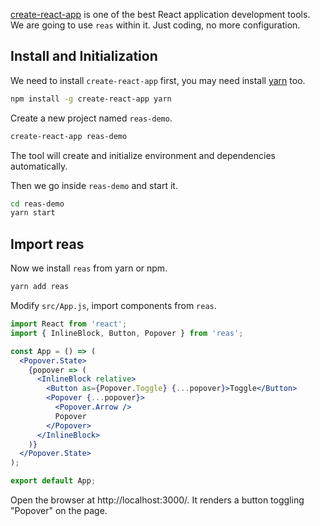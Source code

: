 [create-react-app](https://github.com/facebookincubator/create-react-app) is one of the best React application development tools. We are going to use `reas` within it. Just coding, no more configuration.

## Install and Initialization

We need to install `create-react-app` first, you may need install [yarn](https://github.com/yarnpkg/yarn/) too.

```bash
npm install -g create-react-app yarn
```

Create a new project named `reas-demo`.

```bash
create-react-app reas-demo
```

The tool will create and initialize environment and dependencies automatically.

Then we go inside `reas-demo` and start it.

```bash
cd reas-demo
yarn start
```

## Import reas

Now we install `reas` from yarn or npm.

```bash
yarn add reas
```

Modify `src/App.js`, import components from `reas`.

```jsx static
import React from 'react';
import { InlineBlock, Button, Popover } from 'reas';

const App = () => (
  <Popover.State>
    {popover => (
      <InlineBlock relative>
        <Button as={Popover.Toggle} {...popover}>Toggle</Button>
        <Popover {...popover}>
          <Popover.Arrow />
          Popover
        </Popover>
      </InlineBlock>
    )}
  </Popover.State>
);

export default App;
```

Open the browser at http://localhost:3000/. It renders a button toggling "Popover" on the page.
